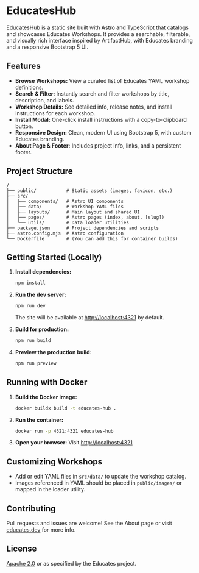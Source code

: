 # EducatesHub

EducatesHub is a static site built with [Astro](https://astro.build/) and TypeScript that catalogs and showcases Educates Workshops. It provides a searchable, filterable, and visually rich interface inspired by ArtifactHub, with Educates branding and a responsive Bootstrap 5 UI.

## Features
- **Browse Workshops:** View a curated list of Educates YAML workshop definitions.
- **Search & Filter:** Instantly search and filter workshops by title, description, and labels.
- **Workshop Details:** See detailed info, release notes, and install instructions for each workshop.
- **Install Modal:** One-click install instructions with a copy-to-clipboard button.
- **Responsive Design:** Clean, modern UI using Bootstrap 5, with custom Educates branding.
- **About Page & Footer:** Includes project info, links, and a persistent footer.

## Project Structure
```
/
├── public/           # Static assets (images, favicon, etc.)
├── src/
│   ├── components/   # Astro UI components
│   ├── data/         # Workshop YAML files
│   ├── layouts/      # Main layout and shared UI
│   ├── pages/        # Astro pages (index, about, [slug])
│   └── utils/        # Data loader utilities
├── package.json      # Project dependencies and scripts
├── astro.config.mjs  # Astro configuration
└── Dockerfile        # (You can add this for container builds)
```

## Getting Started (Locally)

1. **Install dependencies:**
   ```sh
   npm install
   ```
2. **Run the dev server:**
   ```sh
   npm run dev
   ```
   The site will be available at [http://localhost:4321](http://localhost:4321) by default.

3. **Build for production:**
   ```sh
   npm run build
   ```
4. **Preview the production build:**
   ```sh
   npm run preview
   ```

## Running with Docker

1. **Build the Docker image:**
   ```sh
   docker buildx build -t educates-hub .
   ```
2. **Run the container:**
   ```sh
   docker run -p 4321:4321 educates-hub
   ```
3. **Open your browser:**
   Visit [http://localhost:4321](http://localhost:4321)

## Customizing Workshops
- Add or edit YAML files in `src/data/` to update the workshop catalog.
- Images referenced in YAML should be placed in `public/images/` or mapped in the loader utility.

## Contributing
Pull requests and issues are welcome! See the About page or visit [educates.dev](https://educates.dev) for more info.

## License
[Apache 2.0](https://www.apache.org/licenses/LICENSE-2.0) or as specified by the Educates project.
